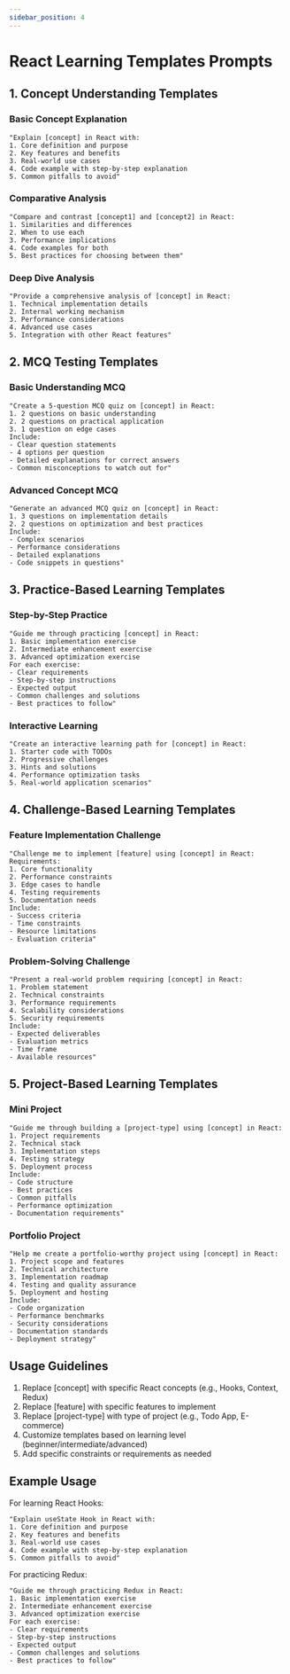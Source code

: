 ```yaml
---
sidebar_position: 4
---
```


# React Learning Templates Prompts

## 1. Concept Understanding Templates

### Basic Concept Explanation

```
"Explain [concept] in React with:
1. Core definition and purpose
2. Key features and benefits
3. Real-world use cases
4. Code example with step-by-step explanation
5. Common pitfalls to avoid"
```

### Comparative Analysis

```
"Compare and contrast [concept1] and [concept2] in React:
1. Similarities and differences
2. When to use each
3. Performance implications
4. Code examples for both
5. Best practices for choosing between them"
```

### Deep Dive Analysis

```
"Provide a comprehensive analysis of [concept] in React:
1. Technical implementation details
2. Internal working mechanism
3. Performance considerations
4. Advanced use cases
5. Integration with other React features"
```

## 2. MCQ Testing Templates

### Basic Understanding MCQ

```
"Create a 5-question MCQ quiz on [concept] in React:
1. 2 questions on basic understanding
2. 2 questions on practical application
3. 1 question on edge cases
Include:
- Clear question statements
- 4 options per question
- Detailed explanations for correct answers
- Common misconceptions to watch out for"
```

### Advanced Concept MCQ

```
"Generate an advanced MCQ quiz on [concept] in React:
1. 3 questions on implementation details
2. 2 questions on optimization and best practices
Include:
- Complex scenarios
- Performance considerations
- Detailed explanations
- Code snippets in questions"
```

## 3. Practice-Based Learning Templates

### Step-by-Step Practice

```
"Guide me through practicing [concept] in React:
1. Basic implementation exercise
2. Intermediate enhancement exercise
3. Advanced optimization exercise
For each exercise:
- Clear requirements
- Step-by-step instructions
- Expected output
- Common challenges and solutions
- Best practices to follow"
```

### Interactive Learning

```
"Create an interactive learning path for [concept] in React:
1. Starter code with TODOs
2. Progressive challenges
3. Hints and solutions
4. Performance optimization tasks
5. Real-world application scenarios"
```

## 4. Challenge-Based Learning Templates

### Feature Implementation Challenge

```
"Challenge me to implement [feature] using [concept] in React:
Requirements:
1. Core functionality
2. Performance constraints
3. Edge cases to handle
4. Testing requirements
5. Documentation needs
Include:
- Success criteria
- Time constraints
- Resource limitations
- Evaluation criteria"
```

### Problem-Solving Challenge

```
"Present a real-world problem requiring [concept] in React:
1. Problem statement
2. Technical constraints
3. Performance requirements
4. Scalability considerations
5. Security requirements
Include:
- Expected deliverables
- Evaluation metrics
- Time frame
- Available resources"
```

## 5. Project-Based Learning Templates

### Mini Project

```
"Guide me through building a [project-type] using [concept] in React:
1. Project requirements
2. Technical stack
3. Implementation steps
4. Testing strategy
5. Deployment process
Include:
- Code structure
- Best practices
- Common pitfalls
- Performance optimization
- Documentation requirements"
```

### Portfolio Project

```
"Help me create a portfolio-worthy project using [concept] in React:
1. Project scope and features
2. Technical architecture
3. Implementation roadmap
4. Testing and quality assurance
5. Deployment and hosting
Include:
- Code organization
- Performance benchmarks
- Security considerations
- Documentation standards
- Deployment strategy"
```

## Usage Guidelines

1. Replace [concept] with specific React concepts (e.g., Hooks, Context, Redux)
2. Replace [feature] with specific features to implement
3. Replace [project-type] with type of project (e.g., Todo App, E-commerce)
4. Customize templates based on learning level (beginner/intermediate/advanced)
5. Add specific constraints or requirements as needed

## Example Usage

For learning React Hooks:

```
"Explain useState Hook in React with:
1. Core definition and purpose
2. Key features and benefits
3. Real-world use cases
4. Code example with step-by-step explanation
5. Common pitfalls to avoid"
```

For practicing Redux:

```
"Guide me through practicing Redux in React:
1. Basic implementation exercise
2. Intermediate enhancement exercise
3. Advanced optimization exercise
For each exercise:
- Clear requirements
- Step-by-step instructions
- Expected output
- Common challenges and solutions
- Best practices to follow"
```
